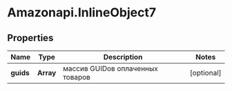 # Amazonapi.InlineObject7

## Properties

Name | Type | Description | Notes
------------ | ------------- | ------------- | -------------
**guids** | **Array** | массив GUIDов оплаченных товаров | [optional] 


